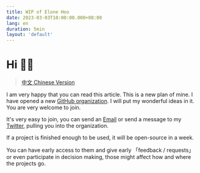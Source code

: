 ```yaml
---
title: WIP of Elone Hoo
date: 2023-03-03T10:00:00.000+08:00
lang: en
duration: 5min
layout: 'default'
---
```


# Hi 👋🏼

> [中文 Chinese Version](./wip-elonehoo-zh)

I am very happy that you can read this article. This is a new plan of mine. I have opened a new [<span i-simple-icons-github /> GitHub organization](https://github.com/wip-elonehoo). I will put my wonderful ideas in it. You are very welcome to join.

It's very easy to join, you can send an [<span i-cib-minutemailer /> Email](mailto:hi@elonehoo.me) or send a message to my [<span i-simple-icons-twitter /> Twitter](https://twitter.com/elonehoo), pulling you into the organization.

If a project is finished enough to be used, it will be open-source in a week.

You can have early access to them and give early 「feedback / requests」 or even participate in decision making, those might affect how and where the projects go.
